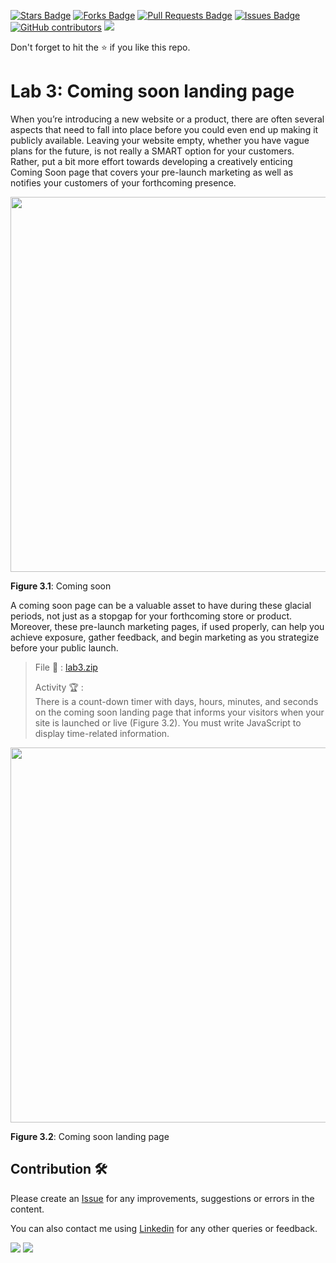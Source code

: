 <a href="https://github.com/drshahizan/learn-php/stargazers"><img src="https://img.shields.io/github/stars/drshahizan/learn-php" alt="Stars Badge"/></a>
<a href="https://github.com/drshahizan/learn-php/network/members"><img src="https://img.shields.io/github/forks/drshahizan/learn-php" alt="Forks Badge"/></a>
<a href="https://github.com/drshahizan/learn-php/pulls"><img src="https://img.shields.io/github/issues-pr/drshahizan/learn-php" alt="Pull Requests Badge"/></a>
<a href="https://github.com/drshahizan/learn-php/issues"><img src="https://img.shields.io/github/issues/drshahizan/learn-php" alt="Issues Badge"/></a>
<a href="https://github.com/drshahizan/learn-php/graphs/contributors"><img alt="GitHub contributors" src="https://img.shields.io/github/contributors/drshahizan/learn-php?color=2b9348"></a>
![](https://visitor-badge.glitch.me/badge?page_id=drshahizan/learn-php)

Don't forget to hit the :star: if you like this repo.

# Lab 3: Coming soon landing page

When you’re introducing a new website or a product, there are often several aspects that need to fall into place before you could even end up making it publicly available. Leaving your website empty, whether you have vague plans for the future, is not really a SMART option for your customers. Rather, put a bit more effort towards developing a creatively enticing Coming Soon page that covers your pre-launch marketing as well as notifies your customers of your forthcoming presence.

<img src="./download/l3int-a.png" width="600" />

**Figure 3.1**: Coming soon

A coming soon page can be a valuable asset to have during these glacial periods, not just as a stopgap for your forthcoming store or product. Moreover, these pre-launch marketing pages, if used properly, can help you achieve exposure, gather feedback, and begin marketing as you strategize before your public launch.

> File 📁 : [lab3.zip](./download/lab3.zip?raw=true)
> 
> Activity 🏆 :<br>
>There is a count-down timer with days, hours, minutes, and seconds on the coming soon landing page that informs your visitors when your site is launched or live (Figure 3.2). You must write JavaScript to display time-related information.
> 

<img src="./download/l3int-b.png" width="600" />

**Figure 3.2**: Coming soon landing page


## Contribution 🛠️
Please create an [Issue](https://github.com/drshahizan/learn-php/issues) for any improvements, suggestions or errors in the content.

You can also contact me using [Linkedin](https://www.linkedin.com/in/drshahizan/) for any other queries or feedback.

![](https://komarev.com/ghpvc/?username=drshahizan&label=Views&color=0e75b6&style=flat)
![](https://hit.yhype.me/github/profile?user_id=81284918)

